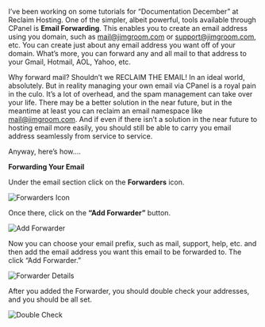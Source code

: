 I’ve been working on some tutorials for “Documentation December” at Reclaim Hosting. One of the simpler, albeit powerful, tools available through CPanel is **Email Forwarding**. This enables you to create an email address using you domain, such as mail@jimgroom.com or support@jimgroom.com, etc. You can create just about any email address you want off of your domain. What’s more, you can forward any and all mail to that address to your Gmail, Hotmail, AOL, Yahoo, etc.

Why forward mail? Shouldn’t we RECLAIM THE EMAIL!  In an ideal world, absolutely. But in reality managing your own email via CPanel is a royal pain in the culo. It’s a lot of overhead, and the spam management can take over your life. There may be a better solution in the near future, but in the meantime at least you can reclaim an email namespace like mail@jimgroom.com. And if even if there isn’t a solution in the near future to hosting email more easily, you should still be able to carry you email address seamlessly from service to service.

Anyway, here’s how….

**Forwarding Your Email**

Under the email section click on the **Forwarders** icon.

![Forwarders Icon](http://imgur.com/zpLF7Fr.png)

Once there, click on the **“Add Forwarder”** button.

![Add Forwarder](http://imgur.com/qjNOyWA.png)

Now you can choose your email prefix, such as mail, support, help, etc. and then add the email address you want this email to be forwarded to. The click “Add Forwarder.”

![Forwarder Details](http://imgur.com/t8HLRTt.png)

After you added the Forwarder, you should double check your addresses, and you should be all set.

![Double Check](http://imgur.com/MXwoEQA.png)